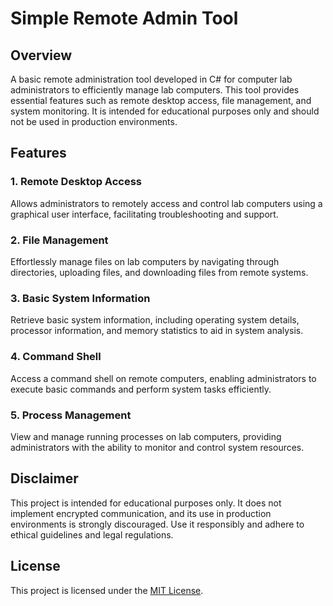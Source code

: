# Simple Remote Admin Tool

## Overview

A basic remote administration tool developed in C# for computer lab administrators to efficiently manage lab computers. This tool provides essential features such as remote desktop access, file management, and system monitoring. It is intended for educational purposes only and should not be used in production environments.

## Features

### 1. Remote Desktop Access

Allows administrators to remotely access and control lab computers using a graphical user interface, facilitating troubleshooting and support.

### 2. File Management

Effortlessly manage files on lab computers by navigating through directories, uploading files, and downloading files from remote systems.

### 3. Basic System Information

Retrieve basic system information, including operating system details, processor information, and memory statistics to aid in system analysis.

### 4. Command Shell

Access a command shell on remote computers, enabling administrators to execute basic commands and perform system tasks efficiently.

### 5. Process Management

View and manage running processes on lab computers, providing administrators with the ability to monitor and control system resources.


## Disclaimer

This project is intended for educational purposes only. It does not implement encrypted communication, and its use in production environments is strongly discouraged. Use it responsibly and adhere to ethical guidelines and legal regulations.

## License

This project is licensed under the [MIT License](LICENSE).
